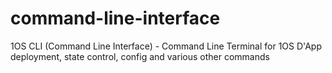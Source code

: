 # command-line-interface
1OS CLI (Command Line Interface) - Command Line Terminal for 1OS D'App deployment, state control, config and various other commands

